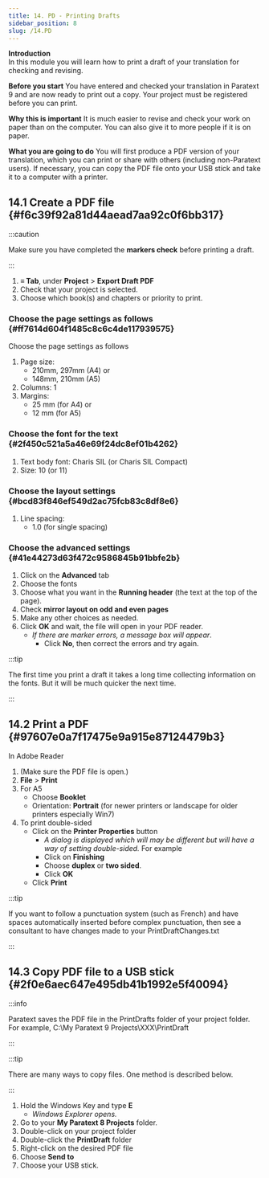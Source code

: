 ```yaml
---
title: 14. PD - Printing Drafts
sidebar_position: 8
slug: /14.PD
---
```




**Introduction**  
In this module you will learn how to print a draft of your translation for checking and revising.


**Before you start**
You have entered and checked your translation in Paratext 9 and are now ready to print out a copy. Your project must be registered before you can print.


**Why this is important**
It is much easier to revise and check your work on paper than on the computer. You can also give it to more people if it is on paper.


**What you are going to do**
You will first produce a PDF version of your translation, which you can print or share with others (including non-Paratext users). If necessary, you can copy the PDF file onto your USB stick and take it to a computer with a printer.


## 14.1 Create a PDF file {#f6c39f92a81d44aead7aa92c0f6bb317}


:::caution


Make sure you have completed the **markers check** before printing a draft.


:::

1. **≡ Tab**, under **Project** &gt; **Export Draft PDF**
1. Check that your project is selected.
1. Choose which book(s) and chapters or priority to print.

### Choose the page settings as follows {#ff7614d604f1485c8c6c4de117939575}


Choose the page settings as follows

1. Page size:
	- 210mm, 297mm (A4) or
	- 148mm, 210mm (A5)
1. Columns: 1
1. Margins:
	- 25 mm (for A4) or
	- 12 mm (for A5)

### Choose the font for the text {#2f450c521a5a46e69f24dc8ef01b4262}

1. Text body font: Charis SIL (or Charis SIL Compact)
1. Size: 10 (or 11)

### Choose the layout settings {#bcd83f846ef549d2ac75fcb83c8df8e6}

1. Line spacing:
	- 1.0 (for single spacing)

### Choose the advanced settings {#41e44273d63f472c9586845b91bbfe2b}

1. Click on the **Advanced** tab
1. Choose the fonts
1. Choose what you want in the **Running header** (the text at the top of the page).
1. Check **mirror layout on odd and even pages**
1. Make any other choices as needed.
1. Click **OK** and wait, the file will open in your PDF reader.
	- _If there are marker errors, a message box will appear_.
		- Click **No**, then correct the errors and try again.

:::tip


The first time you print a draft it takes a long time collecting information on the fonts. But it will be much quicker the next time.


:::


## 14.2 Print a PDF {#97607e0a7f17475e9a915e87124479b3}


In Adobe Reader

1. (Make sure the PDF file is open.)
1. **File** &gt; **Print**
1. For A5
	- Choose **Booklet**
	- Orientation: **Portrait** (for newer printers or landscape for older printers especially Win7)
1. To print double-sided
	- Click on the **Printer Properties** button
		- _A dialog is displayed which will may be different but will have a way of setting double-sided._ For example
		- Click on **Finishing**
		- Choose **duplex** or **two sided**.
		- Click **OK**
	- Click **Print**

:::tip

If you want to follow a punctuation system (such as French) and have spaces automatically inserted before complex punctuation, then see a consultant to have changes made to your PrintDraftChanges.txt

:::




## 14.3 Copy PDF file to a USB stick {#2f0e6aec647e495db41b1992e5f40094}


:::info


Paratext saves the PDF file in the PrintDrafts folder of your project folder. For example, C:\My Paratext 9 Projects\XXX\PrintDraft


:::


:::tip


There are many ways to copy files. One method is described below.


:::

1. Hold the Windows Key and type **E**
	- _Windows Explorer opens._
1. Go to your **My Paratext 8 Projects** folder.
1. Double-click on your project folder
1. Double-click the **PrintDraft** folder
1. Right-click on the desired PDF file
1. Choose **Send to**
1. Choose your USB stick.
